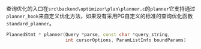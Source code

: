 查询优化的入口在`src\backend\optimizer\plan\planner.c`的`planner`它支持通过`planner_hook`来自定义优化方法，如果没有采用PG自定义的标准的查询优化函数`standard_planner`。

```C++
PlannedStmt * planner(Query *parse, const char *query_string,
                      int cursorOptions, ParamListInfo boundParams)
```

